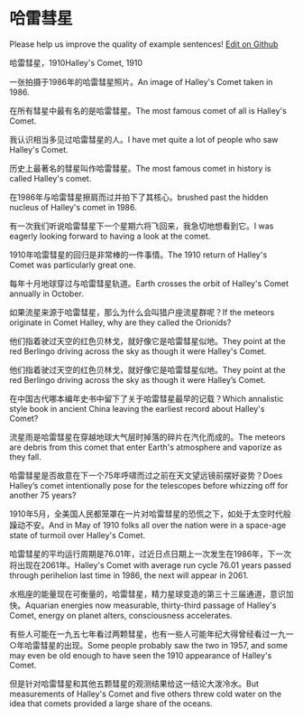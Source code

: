 # 哈雷彗星

Please help us improve the quality of example sentences! [Edit on Github](https://github.com/jiyushe/jiyu-example-sentence-source/blob/main/chinese/haleihuixing.md)

<p><span class="chinese">哈雷彗星，1910</span><span class="english">Halley's Comet, 1910</span></p>

<p><span class="chinese">一张拍摄于1986年的哈雷彗星照片。</span><span class="english">An image of Halley's Comet taken in 1986.</span></p>

<p><span class="chinese">在所有彗星中最有名的是哈雷彗星。</span><span class="english">The most famous comet of all is Halley's Comet.</span></p>

<p><span class="chinese">我认识相当多见过哈雷彗星的人。</span><span class="english">I have met quite a lot of people who saw Halley's Comet.</span></p>

<p><span class="chinese">历史上最著名的彗星叫作哈雷彗星。</span><span class="english">The most famous comet in history is called Halley's comet.</span></p>

<p><span class="chinese">在1986年与哈雷彗星擦肩而过并拍下了其核心。</span><span class="english">brushed past the hidden nucleus of Halley's comet in 1986.</span></p>

<p><span class="chinese">有一次我们听说哈雷彗星下一个星期六将飞回来，我急切地想看到它。</span><span class="english">I was eagerly looking forward to having a look at the comet.</span></p>

<p><span class="chinese">1910年哈雷彗星的回归是非常棒的一件事情。</span><span class="english">The 1910 return of Halley's Comet was particularly great one.</span></p>

<p><span class="chinese">每年十月地球穿过与哈雷彗星轨道。</span><span class="english">Earth crosses the orbit of Halley's Comet annually in October.</span></p>

<p><span class="chinese">如果流星来源于哈雷彗星，那么为什么会叫猎户座流星群呢？</span><span class="english">If the meteors originate in Comet Halley, why are they called the Orionids?</span></p>

<p><span class="chinese">他们指着驶过天空的红色贝林戈，就好像它是哈雷彗星似地。</span><span class="english">They point at the red Berlingo driving across the sky as though it were Halley's Comet.</span></p>

<p><span class="chinese">他们指着驶过天空的红色贝林戈，就好像它是哈雷彗星似地。</span><span class="english">They point at the red Berlingo driving across the sky as though it were Halley’s Comet.</span></p>

<p><span class="chinese">在中国古代哪本编年史书中留下了关于哈雷彗星最早的记载？</span><span class="english">Which annalistic style book in ancient China leaving the earliest record about Halley's Comet?</span></p>

<p><span class="chinese">流星雨是哈雷彗星在穿越地球大气层时掉落的碎片在汽化而成的。</span><span class="english">The meteors are debris from this comet that enter Earth's atmosphere and vaporize as they fall.</span></p>

<p><span class="chinese">哈雷彗星是否故意在下一个75年呼啸而过之前在天文望远镜前摆好姿势？</span><span class="english">Does Halley’s comet intentionally pose for the telescopes before whizzing off for another 75 years?</span></p>

<p><span class="chinese">1910年5月，全美国人民都笼罩在一片对哈雷彗星的恐慌之下，如处于太空时代般躁动不安。</span><span class="english">And in May of 1910 folks all over the nation were in a space-age state of turmoil over Halley's Comet.</span></p>

<p><span class="chinese">哈雷彗星的平均运行周期是76.01年，过近日点日期上一次发生在1986年，下一次将出现在2061年。</span><span class="english">Halley's Comet with average run cycle 76.01 years passed through perihelion last time in 1986, the next will appear in 2061.</span></p>

<p><span class="chinese">水瓶座的能量现在可衡量的，哈雷彗星，精力星球变造的第三十三届通道，意识加快。</span><span class="english">Aquarian energies now measurable, thirty-third passage of Halley's Comet, energy on planet alters, consciousness accelerates.</span></p>

<p><span class="chinese">有些人可能在一九五七年看过两颗彗星，也有一些人可能年纪大得曾经看过一九一○年哈雷彗星的出现。</span><span class="english">Some people probably saw the two in 1957, and some may even be old enough to have seen the 1910 appearance of Halley's Comet.</span></p>

<p><span class="chinese">但是针对哈雷彗星和其他五颗彗星的观测结果给这一结论大泼冷水。</span><span class="english">But measurements of Halley's Comet and five others threw cold water on the idea that comets provided a large share of the oceans.</span></p>

